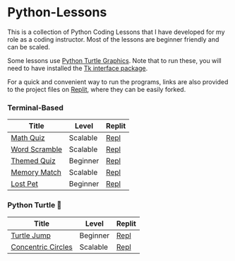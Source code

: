 # Python-Lessons

This is a collection of Python Coding Lessons that I have developed for my role as a coding instructor. Most of the lessons are beginner friendly and can be scaled.

Some lessons use [Python Turtle Graphics](https://docs.python.org/3/library/turtle.html). Note that to run these, you will need to have installed the [Tk interface package](https://docs.python.org/3/library/tkinter.html#module-tkinter).

For a quick and convenient way to run the programs, links are also provided to the project files on [Replit](https://replit.com/), where they can be easily forked.

### Terminal-Based
| Title | Level | Replit |
| ----------- | ----------- | ----------- |
| [Math Quiz](./math_quiz.py) | Scalable | [Repl](https://replit.com/@tpett/Math-Quiz-Game) |
| [Word Scramble](./word_scramble.py) | Scalable | [Repl](https://replit.com/@tpett/Word-Scramble) |
| [Themed Quiz](./themed_quiz.py) | Beginner | [Repl](https://replit.com/@tpett/Baseball-Quiz) |
| [Memory Match](./memory_match.py) | Scalable | [Repl](https://replit.com/@tpett/Memory-Match) |
| [Lost Pet](./lost_pet.py) | Beginner | [Repl](https://replit.com/@tpett/Find-the-Lost-Dog) |

### Python Turtle 🐢
| Title | Level | Replit |
| ----------- | ----------- | ----------- |
| [Turtle Jump](./Turtle/turtle_jump.py) | Beginner | [Repl](https://replit.com/@tpett/Turtle-Jump) |
| [Concentric Circles](./Turtle/concentric_circles.py) | Scalable | [Repl](https://replit.com/@tpett/Concentric-Circles) |